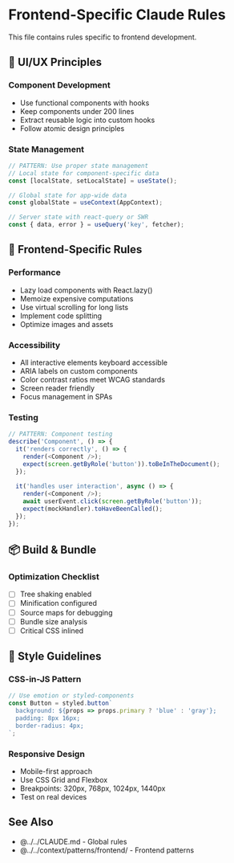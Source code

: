 # Frontend-Specific Claude Rules

This file contains rules specific to frontend development.

## 🎨 UI/UX Principles

### Component Development
- Use functional components with hooks
- Keep components under 200 lines
- Extract reusable logic into custom hooks
- Follow atomic design principles

### State Management
```typescript
// PATTERN: Use proper state management
// Local state for component-specific data
const [localState, setLocalState] = useState();

// Global state for app-wide data
const globalState = useContext(AppContext);

// Server state with react-query or SWR
const { data, error } = useQuery('key', fetcher);
```

## 🎯 Frontend-Specific Rules

### Performance
- Lazy load components with React.lazy()
- Memoize expensive computations
- Use virtual scrolling for long lists
- Implement code splitting
- Optimize images and assets

### Accessibility
- All interactive elements keyboard accessible
- ARIA labels on custom components
- Color contrast ratios meet WCAG standards
- Screen reader friendly
- Focus management in SPAs

### Testing
```javascript
// PATTERN: Component testing
describe('Component', () => {
  it('renders correctly', () => {
    render(<Component />);
    expect(screen.getByRole('button')).toBeInTheDocument();
  });
  
  it('handles user interaction', async () => {
    render(<Component />);
    await userEvent.click(screen.getByRole('button'));
    expect(mockHandler).toHaveBeenCalled();
  });
});
```

## 📦 Build & Bundle

### Optimization Checklist
- [ ] Tree shaking enabled
- [ ] Minification configured
- [ ] Source maps for debugging
- [ ] Bundle size analysis
- [ ] Critical CSS inlined

## 🎨 Style Guidelines

### CSS-in-JS Pattern
```typescript
// Use emotion or styled-components
const Button = styled.button`
  background: ${props => props.primary ? 'blue' : 'gray'};
  padding: 8px 16px;
  border-radius: 4px;
`;
```

### Responsive Design
- Mobile-first approach
- Use CSS Grid and Flexbox
- Breakpoints: 320px, 768px, 1024px, 1440px
- Test on real devices

## See Also
- @../../CLAUDE.md - Global rules
- @../../context/patterns/frontend/ - Frontend patterns
